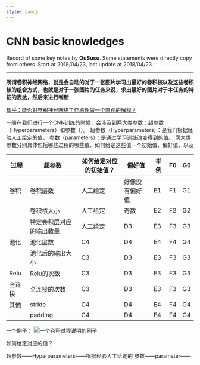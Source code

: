 ```yaml
---
style: candy
---
```


CNN basic knowledges
==========
Record of some key notes by **QuSusu**.
Some statements were directly copy from others.
Start at 2018/04/23, last update at 2018/04/23.

----
**所谓卷积神经网络，就是会自动的对于一张图片学习出最好的卷积核以及这些卷积核的组合方式，也就是对于一张图片的任务来说，求出最好的图片对于本任务的特征的表达，然后来进行判断** 

[知乎：能否对卷积神经网络工作原理做一个直观的解释？](https://www.zhihu.com/question/39022858)



一般在我们进行一个CNN训练的时候，会涉及到两大类参数：超参数（Hyperparameters）和参数（）。
超参数（Hyperparameters）：是我们根据经验人工给定的值。
参数（parameters）：是通过学习训练改变得到的值。
两大类参数分别具体包括哪些过程的哪些值、如何给定这些值一个初始值、偏好值、以及


| 过程 | 超参数 | 如何给定对应的初始值？ | 偏好值 | 举例 | F0 | G0 |
|---|---|---|---|---|---|---|
| 卷积 | 卷积层数 | 人工给定 | 好像没有偏好值 | E1 | F1 | G1 |
|   | 卷积核大小 | 人工给定 | 奇数 | E2 | F2 | G2 |
|   | 特定卷积层对应的输出数量 | 人工给定 | D3 | E3 | F3 | G3 |
| 池化 | 池化层数 | C4 | D4 | E4 | F4 | G4 |
|   | 池化后的输出大小 | C3 | D3 | E3 | F3 | G3 |
| Relu | Relu的次数 | C3 | D3 | E3 | F3 | G3 |
| 全连接 | 全连接的次数 | C3 | D3 | E3 | F3 | G3 |
| 其他 | stride | C4 | D4 | E4 | F4 | G4 |
|   | padding | C4 | D4 | E4 | F4 | G4 |

一个例子：
![一个卷积过程说明的例子]($res/%E4%B8%80%E4%B8%AA%E5%8D%B7%E7%A7%AF%E8%BF%87%E7%A8%8B%E8%AF%B4%E6%98%8E%E7%9A%84%E4%BE%8B%E5%AD%90.png)





如何给定对应的值？


超参数——Hyperparameters——根据经验人工给定的
参数——parameter——


